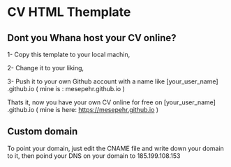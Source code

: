 # CV HTML Themplate
## Dont you Whana host your CV online?
1- Copy this template to your local machin,

2- Change it to your liking,

3- Push it to your own Github account with a name like [your_user_name] .github.io
( mine is : mesepehr.github.io )


Thats it, now you have your own CV online for free on [your_user_name] .github.io
( mine is here: https://mesepehr.github.io )

## Custom domain
To point your domain, just edit the CNAME file and write down your domain to it, then poind your DNS on your domain to 185.199.108.153
